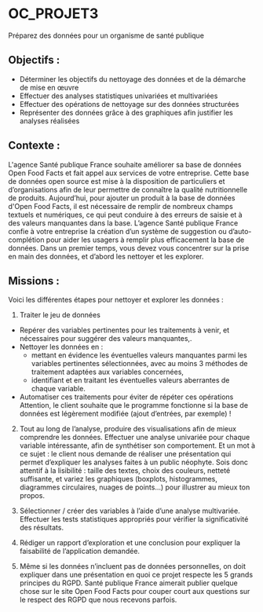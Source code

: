 # OC_PROJET3
Préparez des données pour un organisme de santé publique

## Objectifs : 
- Déterminer les objectifs du nettoyage des données et de la démarche de mise en œuvre
- Effectuer des analyses statistiques univariées et multivariées
- Effectuer des opérations de nettoyage sur des données structurées
- Représenter des données grâce à des graphiques afin justifier les analyses réalisées

## Contexte :
L'agence Santé publique France souhaite améliorer sa base de données Open Food Facts et fait appel aux services de votre entreprise. Cette base de données open source est mise à la disposition de particuliers et d’organisations afin de leur permettre de connaître la qualité nutritionnelle de produits. 
Aujourd’hui, pour ajouter un produit à la base de données d'Open Food Facts, il est nécessaire de remplir de nombreux champs textuels et numériques, ce qui peut conduire à des erreurs de saisie et à des valeurs manquantes dans la base. 
L’agence Santé publique France confie à votre entreprise la création d’un système de suggestion ou d’auto-complétion pour aider les usagers à remplir plus efficacement la base de données. Dans un premier temps, vous devez vous concentrer sur la prise en main des données, et d’abord les nettoyer et les explorer. 

## Missions : 
Voici les différentes étapes pour nettoyer et explorer les données :

 

1) Traiter le jeu de données
- Repérer des variables pertinentes pour les traitements à venir, et nécessaires pour suggérer des valeurs manquantes,.
- Nettoyer les données en :
  * mettant en évidence les éventuelles valeurs manquantes parmi les variables pertinentes sélectionnées, avec au moins 3 méthodes de traitement adaptées aux variables concernées,
  * identifiant et en traitant les éventuelles valeurs aberrantes de chaque variable.
- Automatiser ces traitements pour éviter de répéter ces opérations
Attention, le client souhaite que le programme fonctionne si la base de données est légèrement modifiée (ajout d’entrées, par exemple) !

2) Tout au long de l’analyse, produire des visualisations afin de mieux comprendre les données. Effectuer une analyse univariée pour chaque variable intéressante, afin de synthétiser son comportement.
Et un mot à ce sujet : le client nous demande de réaliser une présentation qui permet d’expliquer les analyses faites à un public néophyte. Sois donc attentif à la lisibilité : taille des textes, choix des couleurs, netteté suffisante, et variez les graphiques (boxplots, histogrammes, diagrammes circulaires, nuages de points…) pour illustrer au mieux ton propos.

3) Sélectionner / créer des variables à l’aide d’une analyse multivariée. Effectuer les tests statistiques appropriés pour vérifier la significativité des résultats.

4) Rédiger un rapport d’exploration et une conclusion pour expliquer la faisabilité de l’application demandée.

5) Même si les données n’incluent pas de données personnelles, on doit expliquer dans une présentation en quoi ce projet respecte les 5 grands principes du RGPD. Santé publique France aimerait publier quelque chose sur le site Open Food Facts pour couper court aux questions sur le respect des RGPD que nous recevons parfois. 
